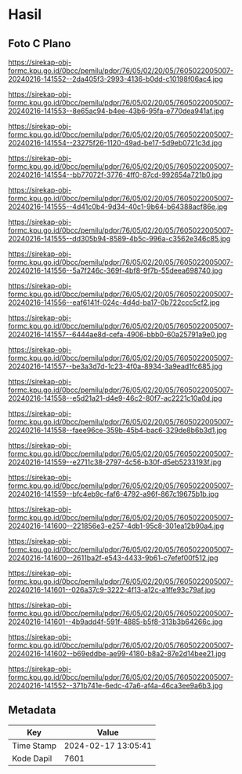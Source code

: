 # Hasil

## Foto C Plano

https://sirekap-obj-formc.kpu.go.id/0bcc/pemilu/pdpr/76/05/02/20/05/7605022005007-20240216-141552--2da405f3-2993-4136-b0dd-c10198f06ac4.jpg

https://sirekap-obj-formc.kpu.go.id/0bcc/pemilu/pdpr/76/05/02/20/05/7605022005007-20240216-141553--8e65ac94-b4ee-43b6-95fa-e770dea941af.jpg

https://sirekap-obj-formc.kpu.go.id/0bcc/pemilu/pdpr/76/05/02/20/05/7605022005007-20240216-141554--23275f26-1120-49ad-be17-5d9eb0721c3d.jpg

https://sirekap-obj-formc.kpu.go.id/0bcc/pemilu/pdpr/76/05/02/20/05/7605022005007-20240216-141554--bb77072f-3776-4ff0-87cd-992654a721b0.jpg

https://sirekap-obj-formc.kpu.go.id/0bcc/pemilu/pdpr/76/05/02/20/05/7605022005007-20240216-141555--4d41c0b4-9d34-40c1-9b64-b64388acf86e.jpg

https://sirekap-obj-formc.kpu.go.id/0bcc/pemilu/pdpr/76/05/02/20/05/7605022005007-20240216-141555--dd305b94-8589-4b5c-996a-c3562e346c85.jpg

https://sirekap-obj-formc.kpu.go.id/0bcc/pemilu/pdpr/76/05/02/20/05/7605022005007-20240216-141556--5a7f246c-369f-4bf8-9f7b-55deea698740.jpg

https://sirekap-obj-formc.kpu.go.id/0bcc/pemilu/pdpr/76/05/02/20/05/7605022005007-20240216-141556--eaf6141f-024c-4d4d-ba17-0b722ccc5cf2.jpg

https://sirekap-obj-formc.kpu.go.id/0bcc/pemilu/pdpr/76/05/02/20/05/7605022005007-20240216-141557--6444ae8d-cefa-4906-bbb0-60a25791a9e0.jpg

https://sirekap-obj-formc.kpu.go.id/0bcc/pemilu/pdpr/76/05/02/20/05/7605022005007-20240216-141557--be3a3d7d-1c23-4f0a-8934-3a9ead1fc685.jpg

https://sirekap-obj-formc.kpu.go.id/0bcc/pemilu/pdpr/76/05/02/20/05/7605022005007-20240216-141558--e5d21a21-d4e9-46c2-80f7-ac2221c10a0d.jpg

https://sirekap-obj-formc.kpu.go.id/0bcc/pemilu/pdpr/76/05/02/20/05/7605022005007-20240216-141558--faee96ce-359b-45b4-bac6-329de8b6b3d1.jpg

https://sirekap-obj-formc.kpu.go.id/0bcc/pemilu/pdpr/76/05/02/20/05/7605022005007-20240216-141559--e2711c38-2797-4c56-b30f-d5eb5233193f.jpg

https://sirekap-obj-formc.kpu.go.id/0bcc/pemilu/pdpr/76/05/02/20/05/7605022005007-20240216-141559--bfc4eb9c-faf6-4792-a96f-867c19675b1b.jpg

https://sirekap-obj-formc.kpu.go.id/0bcc/pemilu/pdpr/76/05/02/20/05/7605022005007-20240216-141600--221856e3-e257-4db1-95c8-301ea12b90a4.jpg

https://sirekap-obj-formc.kpu.go.id/0bcc/pemilu/pdpr/76/05/02/20/05/7605022005007-20240216-141600--2611ba2f-e543-4433-9b61-c7efef00f512.jpg

https://sirekap-obj-formc.kpu.go.id/0bcc/pemilu/pdpr/76/05/02/20/05/7605022005007-20240216-141601--026a37c9-3222-4f13-a12c-a1ffe93c79af.jpg

https://sirekap-obj-formc.kpu.go.id/0bcc/pemilu/pdpr/76/05/02/20/05/7605022005007-20240216-141601--4b9add4f-591f-4885-b5f8-313b3b64266c.jpg

https://sirekap-obj-formc.kpu.go.id/0bcc/pemilu/pdpr/76/05/02/20/05/7605022005007-20240216-141602--b69eddbe-ae99-4180-b8a2-87e2d14bee21.jpg

https://sirekap-obj-formc.kpu.go.id/0bcc/pemilu/pdpr/76/05/02/20/05/7605022005007-20240216-141552--371b741e-6edc-47a6-af4a-46ca3ee9a6b3.jpg


## Metadata

| Key        | Value               |
| ---------- | ------------------- |
| Time Stamp | 2024-02-17 13:05:41 |
| Kode Dapil | 7601                |



